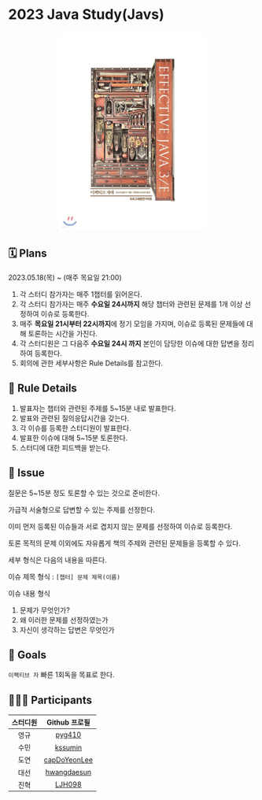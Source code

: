 # 2023 Java Study(Javs)

<div align="center">
  <img src="./EffectiveJava/effectiveJava.jpeg" alt="Effective Java Book Cover" width="300">
</div>

## 🗓 Plans

2023.05.18(목) ~ (매주 목요일 21:00)

1. 각 스터디 참가자는 매주 1챕터를 읽어온다.
2. 각 스터디 참가자는 매주 **수요일 24시까지** 해당 챕터와 관련된 문제를 1개 이상 선정하여 이슈로 등록한다.
3. 매주 **목요일 21시부터 22시까지**에 정기 모임을 가지며, 이슈로 등록된 문제들에 대해 토론하는 시간을 가진다.
4. 각 스터디원은 그 다음주 **수요일 24시 까지** 본인이 담당한 이슈에 대한 답변을 정리하여 등록한다.
5. 회의에 관한 세부사항은 Rule Details를 참고한다.

## 🤝 Rule Details

1. 발표자는 챕터와 관련된 주제를 5~15분 내로 발표한다.
2. 발표와 관련된 질의응답시간을 갖는다.
3. 각 이슈를 등록한 스터디원이 발표한다.
4. 발표한 이슈에 대해 5~15분 토론한다.
5. 스터디에 대한 피드백을 받는다.

## 📌 Issue

질문은 5~15분 정도 토론할 수 있는 것으로 준비한다.

가급적 서술형으로 답변할 수 있는 주제를 선정한다.

이미 먼저 등록된 이슈들과 서로 겹치지 않는 문제를 선정하여 이슈로 등록한다.

토론 목적의 문제 이외에도 자유롭게 책의 주제와 관련된 문제들을 등록할 수 있다.

세부 형식은 다음의 내용을 따른다.

이슈 제목 형식 : `[챕터] 문제 제목(이름)`

이슈 내용 형식
1. 문제가 무엇인가?
2. 왜 이러한 문제를 선정하였는가
3. 자신이 생각하는 답변은 무엇인가

## 🚀 Goals

`이펙티브 자` 빠른 1회독을 목표로 한다.

## 🙋🏻‍♂️ Participants

| 스터디원 |                  Github 프로필                  |
| :------: | :---------------------------------------------: |
|  영규  |   [pyg410](https://github.com/pyg410)   |
|   수민   |      [kssumin](https://github.com/kssumin)      |
| 도연 | [capDoYeonLee](https://github.com/capDoYeonLee) |
| 대선 | [hwangdaesun](https://github.com/hwangdaesun) | 
| 진혁 | [LJH098](https://github.com/LJH098) |

